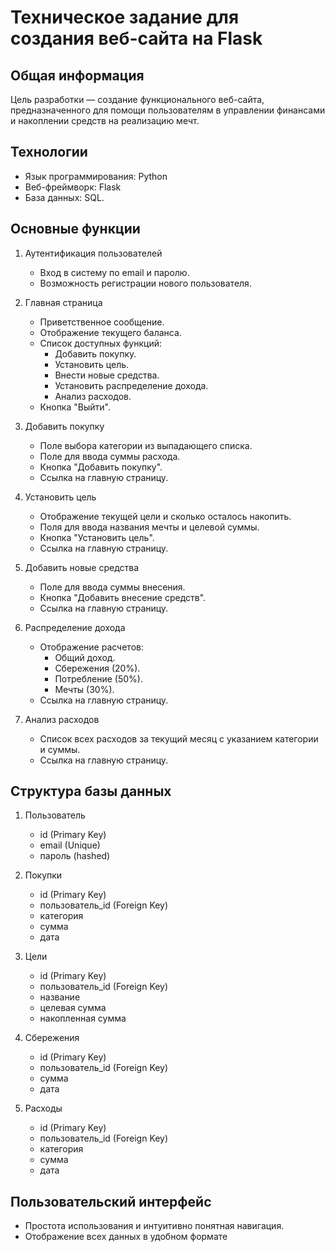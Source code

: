 # Техническое задание для создания веб-сайта на Flask

## Общая информация
Цель разработки — создание функционального веб-сайта, предназначенного для помощи пользователям в управлении финансами и накоплении средств на реализацию мечт.

## Технологии
- Язык программирования: Python
- Веб-фреймворк: Flask
- База данных: SQL.

## Основные функции
1. Аутентификация пользователей
   - Вход в систему по email и паролю.
   - Возможность регистрации нового пользователя.

2. Главная страница
   - Приветственное сообщение.
   - Отображение текущего баланса.
   - Список доступных функций:
     - Добавить покупку.
     - Установить цель.
     - Внести новые средства.
     - Установить распределение дохода.
     - Анализ расходов.
   - Кнопка "Выйти".

3. Добавить покупку
   - Поле выбора категории из выпадающего списка.
   - Поле для ввода суммы расхода.
   - Кнопка "Добавить покупку".
   - Ссылка на главную страницу.

4. Установить цель
   - Отображение текущей цели и сколько осталось накопить.
   - Поля для ввода названия мечты и целевой суммы.
   - Кнопка "Установить цель".
   - Ссылка на главную страницу.

5. Добавить новые средства
   - Поле для ввода суммы внесения.
   - Кнопка "Добавить внесение средств".
   - Ссылка на главную страницу.

6. Распределение дохода
   - Отображение расчетов:
     - Общий доход.
     - Сбережения (20%).
     - Потребление (50%).
     - Мечты (30%).
   - Ссылка на главную страницу.

7. Анализ расходов
   - Список всех расходов за текущий месяц с указанием категории и суммы.
   - Ссылка на главную страницу.

## Структура базы данных
1. Пользователь
   - id (Primary Key)
   - email (Unique)
   - пароль (hashed)

2. Покупки
   - id (Primary Key)
   - пользователь_id (Foreign Key)
   - категория
   - сумма
   - дата

3. Цели
   - id (Primary Key)
   - пользователь_id (Foreign Key)
   - название
   - целевая сумма
   - накопленная сумма

4. Сбережения
   - id (Primary Key)
   - пользователь_id (Foreign Key)
   - сумма
   - дата

5. Расходы
   - id (Primary Key)
   - пользователь_id (Foreign Key)
   - категория
   - сумма
   - дата

## Пользовательский интерфейс
- Простота использования и интуитивно понятная навигация.
- Отображение всех данных в удобном формате